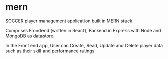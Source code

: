 # mern
SOCCER player management application built in MERN stack.

Comprises Frondend (written in React), Backend in Express with Node and MongoDB as datastore.

In the Front end app, User can Create, Read, Update and Delete player data such as their skill and performance ratings
